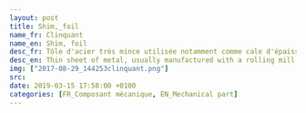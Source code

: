 ```yaml
---
layout: post
title: Shim,_foil
name_fr: Clinquant
name_en: Shim, foil
desc_fr: Tôle d'acier très mince utilisée notamment comme cale d'épaisseur, ou pour rendre de l'épaisseur à une partie usée de mécanisme.
desc_en: Thin sheet of metal, usually manufactured with a rolling mill machine. Can be used as a spacer in order to give thickness to a worn out component.
img: ["2017-08-29_144253clinquant.png"]
src: 
date: 2019-03-15 17:58:00 +0100
categories: [FR_Composant mécanique, EN_Mechanical part]
---
```

